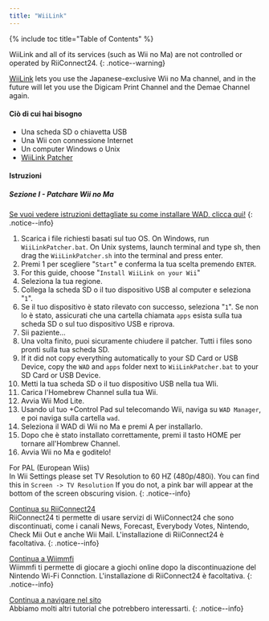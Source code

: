 ```yaml
---
title: "WiiLink"
---
```


{% include toc title="Table of Contents" %}

WiiLink and all of its services (such as Wii no Ma) are not controlled or operated by RiiConnect24.
{: .notice--warning}

[WiiLink](https://wiilink24.com/) lets you use the Japanese-exclusive Wii no Ma channel, and in the future will let you use the Digicam Print Channel and the Demae Channel again.

#### Ciò di cui hai bisogno

* Una scheda SD o chiavetta USB
* Una Wii con connessione Internet
* Un computer Windows o Unix
* [WiiLink Patcher](https://github.com/WiiLink24/WiiLink24-Patcher/releases)

#### Istruzioni

##### Sezione I - Patchare Wii no Ma

[Se vuoi vedere istruzioni dettagliate su come installare WAD, clicca qui!](wiimodlite)
{: .notice--info}

1. Scarica i file richiesti basati sul tuo OS. On Windows, run `WiiLinkPatcher.bat`. On Unix systems, launch terminal and type sh, then drag the `WiiLinkPatcher.sh` into the terminal and press enter.
2. Premi 1 per scegliere "`Start`" e conferma la tua scelta premendo `ENTER`.
3. For this guide, choose "`Install WiiLink on your Wii`"
4. Seleziona la tua regione.
5. Collega la scheda SD o il tuo dispositivo USB al computer e seleziona "`1`".
6. Se il tuo dispositivo è stato rilevato con successo, seleziona "`1`". Se non lo è stato, assicurati che una cartella chiamata `apps` esista sulla tua scheda SD o sul tuo dispositivo USB e riprova.
7. Sii paziente...
8. Una volta finito, puoi sicuramente chiudere il patcher. Tutti i files sono pronti sulla tua scheda SD.
9. If it did not copy everything automatically to your SD Card or USB Device, copy the `WAD` and `apps` folder next to `WiiLinkPatcher.bat` to your SD Card or USB Device.
10. Metti la tua scheda SD o il tuo dispositivo USB nella tua WIi.
11. Carica l'Homebrew Channel sulla tua Wii.
12. Avvia Wii Mod Lite.
13. Usando ul tuo +Control Pad sul telecomando Wii, naviga su `WAD Manager`, e poi naviga sulla cartella `wad`.
14. Seleziona il WAD di Wii no Ma e premi A per installarlo.
15. Dopo che è stato installato correttamente, premi il tasto HOME per tornare all'Hombrew Channel.
16. Avvia Wii no Ma e goditelo!

For PAL (European Wiis)<br> In Wii Settings please set TV Resolution to 60 HZ (480p/480i). You can find this in `Screen -> TV Resolution` If you do not, a pink bar will appear at the bottom of the screen obscuring vision.
{: .notice--info}

[Continua su RiiConnect24](riiconnect24)<br> RiiConnect24 ti permette di usare servizi di WiiConnect24 che sono discontinuati, come i canali News, Forecast, Everybody Votes, Nintendo, Check Mii Out e anche Wii Mail. L'installazione di RiiConnect24 è facoltativa.
{: .notice--info}

[Continua a Wiimmfi](wiimmfi)<br> Wiimmfi ti permette di giocare a giochi online dopo la discontinuazione del Nintendo Wi-Fi Connction. L'installazione di RiiConnect24 è facoltativa.
{: .notice--info}

[Continua a navigare nel sito](site-navigation)<br> Abbiamo molti altri tutorial che potrebbero interessarti.
{: .notice--info}
